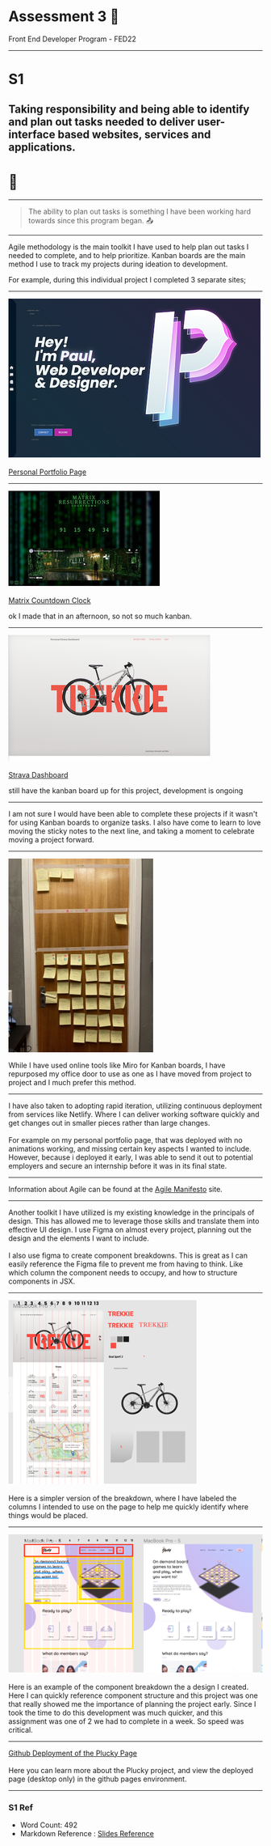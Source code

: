 # Assessment 3 📝
Front End Developer Program - FED22

---

# S1
## Taking responsibility and being able to identify and plan out tasks needed to deliver user-interface based websites, services and applications.

# 🤔

---

> The ability to plan out tasks is something I have been working hard towards since this program began. 📤

 
---

Agile methodology is the main toolkit I have used to help plan out tasks I needed to complete, 
and to help prioritize. Kanban boards are the main method I use to track my projects during ideation to development. 

For example, during this individual project I completed 3 separate sites;

---

![Personal Portfolio Page](./portfolio.png)<br></br>
[Personal Portfolio Page](https://fleming.digital)

---

![Matrix Countdown Clock](./matrix.png)<br></br>
[Matrix Countdown Clock](https://matrix-countdown-clock.netlify.app)
<p class='subText'>ok I made that in an afternoon, so not so much kanban.</p>

---

![My Trekkie](./trekkie.png)<br></br>
[Strava Dashboard](https://mytrekkie.netlify.app)

<p class='subText'>still have the kanban board up for this project, development is ongoing</p>

---

I am not sure I would have been able to complete these projects if it wasn't for using Kanban boards to organize tasks. I also have come to learn to love moving the sticky notes to the next line, and taking a moment to celebrate moving a project forward.

---

![KanbanBoard Image](./kanban.png)

While I have used online tools like Miro for Kanban boards, I have repurposed my office door to use as one as I have moved from project to project and I much prefer this method. 

---

I have also taken to adopting rapid iteration, utilizing continuous deployment from services like Netlify. Where I can deliver working software quickly and get changes out in smaller pieces rather than large changes.<br></br>
For example on my personal portfolio page, that was deployed with no animations working, and missing certain key aspects I wanted to include. However, because i deployed it early, I was able to send it out to potential employers and secure an internship before it was in its final state. 

---

Information about Agile can be found at the [Agile Manifesto](https://agilemanifesto.org/) site. 

---

Another toolkit I have utilized is my existing knowledge in the principals of design. This has allowed me to leverage those skills and translate them into effective UI design. I use Figma on almost every project, planning out the design and the elements I want to include. <br></br>
I also use figma to create component breakdowns. This is great as I can easily reference the Figma file to prevent me from having to think. Like which column the component needs to occupy, and how to structure components in JSX.

---

![Figma Strava Project](./figma1.png)
<br></br>
Here is a simpler version of the breakdown, where I have labeled the columns I intended to use on the page to help me quickly identify where things would be placed. 

---

![Figma Plucky Design](./figma2.png)
<br></br>
Here is an example of the component breakdown the a design I created. Here I can quickly reference component structure and this project was one that really showed me the importance of planning the project early. Since I took the time to do this development was much quicker, and this assignment was one of 2 we had to complete in a week. So speed was critical.

---

[Github Deployment of the Plucky Page](https://github.com/wikidbrit/Plucky)
<br></br>
Here you can learn more about the Plucky project, and view the deployed page (desktop only) in the github pages environment. 

---
### S1 Ref

- Word Count: <span class='ulItem'>492</span>
- Markdown Reference : <span class='ulItem'>[Slides Reference]()</span>
